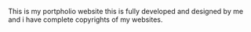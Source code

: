 This is my portpholio website this is fully developed and designed by me and i have complete copyrights of my websites.
